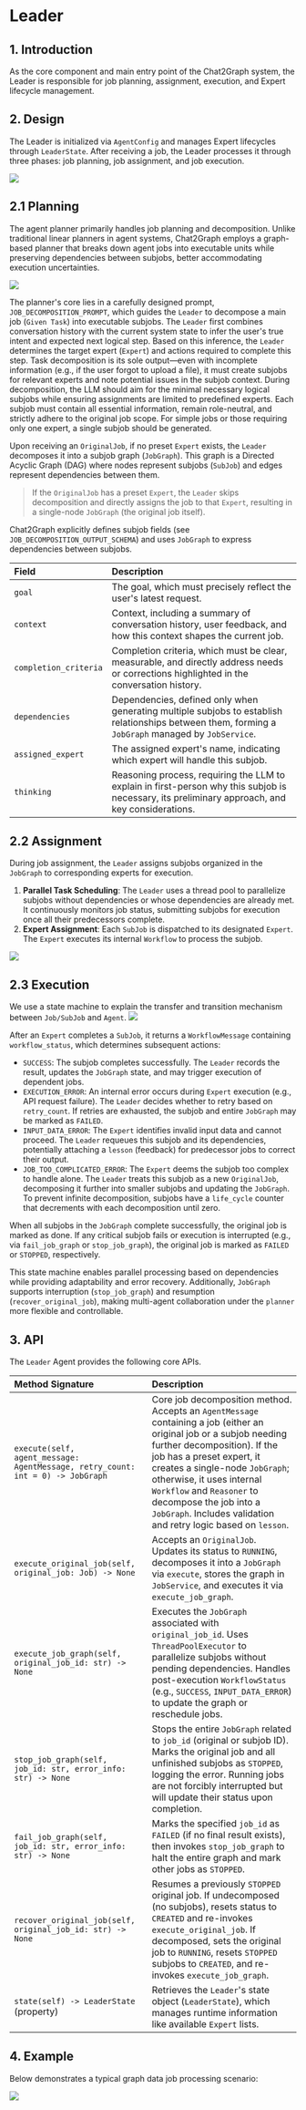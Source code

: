 # Leader

## 1. Introduction

As the core component and main entry point of the Chat2Graph system, the Leader is responsible for job planning, assignment, execution, and Expert lifecycle management.

## 2. Design

The Leader is initialized via `AgentConfig` and manages Expert lifecycles through `LeaderState`. After receiving a job, the Leader processes it through three phases: job planning, job assignment, and job execution.

![](../../asset/image/leader.png)

## 2.1 Planning

The agent planner primarily handles job planning and decomposition. Unlike traditional linear planners in agent systems, Chat2Graph employs a graph-based planner that breaks down agent jobs into executable units while preserving dependencies between subjobs, better accommodating execution uncertainties.

![](../../asset/image/leader-plan.png)

The planner's core lies in a carefully designed prompt, `JOB_DECOMPOSITION_PROMPT`, which guides the `Leader` to decompose a main job (`Given Task`) into executable subjobs. The `Leader` first combines conversation history with the current system state to infer the user's true intent and expected next logical step. Based on this inference, the `Leader` determines the target expert (`Expert`) and actions required to complete this step. Task decomposition is its sole output—even with incomplete information (e.g., if the user forgot to upload a file), it must create subjobs for relevant experts and note potential issues in the subjob context. During decomposition, the LLM should aim for the minimal necessary logical subjobs while ensuring assignments are limited to predefined experts. Each subjob must contain all essential information, remain role-neutral, and strictly adhere to the original job scope. For simple jobs or those requiring only one expert, a single subjob should be generated.

Upon receiving an `OriginalJob`, if no preset `Expert` exists, the `Leader` decomposes it into a subjob graph (`JobGraph`). This graph is a Directed Acyclic Graph (DAG) where nodes represent subjobs (`SubJob`) and edges represent dependencies between them.

> If the `OriginalJob` has a preset `Expert`, the `Leader` skips decomposition and directly assigns the job to that `Expert`, resulting in a single-node `JobGraph` (the original job itself).

Chat2Graph explicitly defines subjob fields (see `JOB_DECOMPOSITION_OUTPUT_SCHEMA`) and uses `JobGraph` to express dependencies between subjobs.

| Field                  | Description                                                                                                                                        |
| :-------------------- |:---------------------------------------------------------------------------------------------------------------------------------------------------|
| `goal`                | The goal, which must precisely reflect the user's latest request.                                                                                  |
| `context`             | Context, including a summary of conversation history, user feedback, and how this context shapes the current job.                                  |
| `completion_criteria` | Completion criteria, which must be clear, measurable, and directly address needs or corrections highlighted in the conversation history.           |
| `dependencies`        | Dependencies, defined only when generating multiple subjobs to establish relationships between them, forming a `JobGraph` managed by `JobService`. |
| `assigned_expert`     | The assigned expert's name, indicating which expert will handle this subjob.                                                                       |
| `thinking`            | Reasoning process, requiring the LLM to explain in first-person why this subjob is necessary, its preliminary approach, and key considerations.    |


## 2.2 Assignment

During job assignment, the `Leader` assigns subjobs organized in the `JobGraph` to corresponding experts for execution.

1. **Parallel Task Scheduling**: The `Leader` uses a thread pool to parallelize subjobs without dependencies or whose dependencies are already met. It continuously monitors job status, submitting subjobs for execution once all their predecessors complete.
2. **Expert Assignment**: Each `SubJob` is dispatched to its designated `Expert`. The `Expert` executes its internal `Workflow` to process the subjob.

![](../../asset/image/leader-assignment.png)


## 2.3 Execution

We use a state machine to explain the transfer and transition mechanism between `Job/SubJob` and `Agent`.
 ![](../../asset/image/leader-execution.png)

After an `Expert` completes a `SubJob`, it returns a `WorkflowMessage` containing `workflow_status`, which determines subsequent actions:
  - `SUCCESS`: The subjob completes successfully. The `Leader` records the result, updates the `JobGraph` state, and may trigger execution of dependent jobs.
  - `EXECUTION_ERROR`: An internal error occurs during `Expert` execution (e.g., API request failure). The `Leader` decides whether to retry based on `retry_count`. If retries are exhausted, the subjob and entire `JobGraph` may be marked as `FAILED`.
  - `INPUT_DATA_ERROR`: The `Expert` identifies invalid input data and cannot proceed. The `Leader` requeues this subjob and its dependencies, potentially attaching a `lesson` (feedback) for predecessor jobs to correct their output.
  - `JOB_TOO_COMPLICATED_ERROR`: The `Expert` deems the subjob too complex to handle alone. The `Leader` treats this subjob as a new `OriginalJob`, decomposing it further into smaller subjobs and updating the `JobGraph`. To prevent infinite decomposition, subjobs have a `life_cycle` counter that decrements with each decomposition until zero.

When all subjobs in the `JobGraph` complete successfully, the original job is marked as done. If any critical subjob fails or execution is interrupted (e.g., via `fail_job_graph` or `stop_job_graph`), the original job is marked as `FAILED` or `STOPPED`, respectively.

This state machine enables parallel processing based on dependencies while providing adaptability and error recovery. Additionally, `JobGraph` supports interruption (`stop_job_graph`) and resumption (`recover_original_job`), making multi-agent collaboration under the `planner` more flexible and controllable.

## 3. API

The `Leader` Agent provides the following core APIs.

| Method Signature                                     | Description                                                                                                                                                                                                                                                                                                                                                             |
| :--------------------------------------------------------------- |:------------------------------------------------------------------------------------------------------------------------------------------------------------------------------------------------------------------------------------------------------------------------------------------------------------------------------------------------------------------------|
| `execute(self, agent_message: AgentMessage, retry_count: int = 0) -> JobGraph` | Core job decomposition method. Accepts an `AgentMessage` containing a job (either an original job or a subjob needing further decomposition). If the job has a preset expert, it creates a single-node `JobGraph`; otherwise, it uses internal `Workflow` and `Reasoner` to decompose the job into a `JobGraph`. Includes validation and retry logic based on `lesson`. |
| `execute_original_job(self, original_job: Job) -> None`          | Accepts an `OriginalJob`. Updates its status to `RUNNING`, decomposes it into a `JobGraph` via `execute`, stores the graph in `JobService`, and executes it via `execute_job_graph`.                                                                                                                                                                                    |
| `execute_job_graph(self, original_job_id: str) -> None`          | Executes the `JobGraph` associated with `original_job_id`. Uses `ThreadPoolExecutor` to parallelize subjobs without pending dependencies. Handles post-execution `WorkflowStatus` (e.g., `SUCCESS`, `INPUT_DATA_ERROR`) to update the graph or reschedule jobs.                                                                                                         |
| `stop_job_graph(self, job_id: str, error_info: str) -> None`     | Stops the entire `JobGraph` related to `job_id` (original or subjob ID). Marks the original job and all unfinished subjobs as `STOPPED`, logging the error. Running jobs are not forcibly interrupted but will update their status upon completion.                                                                                                                     |
| `fail_job_graph(self, job_id: str, error_info: str) -> None`     | Marks the specified `job_id` as `FAILED` (if no final result exists), then invokes `stop_job_graph` to halt the entire graph and mark other jobs as `STOPPED`.                                                                                                                                                                                                          |
| `recover_original_job(self, original_job_id: str) -> None`       | Resumes a previously `STOPPED` original job. If undecomposed (no subjobs), resets status to `CREATED` and re-invokes `execute_original_job`. If decomposed, sets the original job to `RUNNING`, resets `STOPPED` subjobs to `CREATED`, and re-invokes `execute_job_graph`.                                                                                              |
| `state(self) -> LeaderState` (property)                          | Retrieves the `Leader`'s state object (`LeaderState`), which manages runtime information like available `Expert` lists.                                                                                                                                                                                                                                                 |


## 4. Example

Below demonstrates a typical graph data job processing scenario:

![](../../asset/image/leader-demo.png)